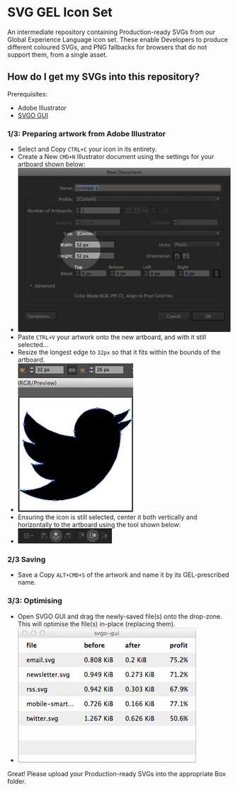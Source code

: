 # SVG GEL Icon Set
An intermediate repository containing Production-ready SVGs from our Global Experience Language icon set. These enable Developers to produce different coloured SVGs, and PNG fallbacks for browsers that do not support them, from a single asset.

## How do I get my SVGs into this repository?
Prerequisites:
- Adobe Illustrator
- [SVGO GUI](http://goo.gl/0Qu9B)

### 1/3: Preparing artwork from Adobe Illustrator
- Select and Copy `CTRL+C` your icon in its entirety.
- Create a New `CMD+N` Illustrator document using the settings for your artboard shown below:
- ![](docs/illus-new-doc.png)
- Paste `CTRL+V` your artwork onto the new artboard, and with it still selected...
- Resize the longest edge to `32px` so that it fits within the bounds of the artboard.
- ![](docs/illus-longest-edge-32.png)
- Ensuring the icon is still selected, center it both vertically and horizontally to the artboard using the tool shown below:
- ![](docs/illus-center-x-y.png)

### 2/3 Saving
- Save a Copy `ALT+CMD+S` of the artwork and name it by its GEL-prescribed name.

### 3/3: Optimising
- Open SVGO GUI and drag the newly-saved file(s) onto the drop-zone. This will optimise the file(s) in-place (replacing them).
- ![](docs/svgo-gui.png)

Great! Please upload your Production-ready SVGs into the appropriate Box folder.
